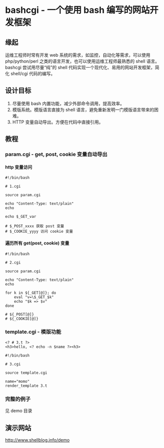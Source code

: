 # bashcgi - 一个使用 bash 编写的网站开发框架

## 缘起

运维工程师时常有开发 web 系统的需求，如监控，自动化等需求，可以使用 php/python/perl 之类的语言开发，也可以使用运维工程师最熟悉的 shell 语言。bashcgi 尝试用尽量“纯”的 shell 代码实现一个现代化、易用的网站开发框架，简化 shell/cgi 代码的编写。

## 设计目标

1. 尽量使用 bash 内置功能，减少外部命令调用，提高效率。
2. 模版系统。模版语言直接为 shell 语言，避免重新发明一门模版语言带来的困难。
3. HTTP 变量自动导出。方便在代码中直接引用。

## 教程

### param.cgi - get, post, cookie 变量自动导出
#### http 变量访问
```
#!/bin/bash

# 1.cgi

source param.cgi

echo "Content-Type: text/plain"
echo

echo $_GET_var

# $_POST_xxxx 获取 post 变量
# $_COOKIE_yyyy 访问 cookie 变量
```

#### 遍历所有 get(post, cookie) 变量
```
#!/bin/bash

# 2.cgi

source param.cgi

echo "Content-Type: text/plain"
echo

for k in ${_GET[@]}; do
    eval "v=\$_GET_$k"
    echo "$k => $v"
done

# ${_POST[@]}
# ${_COOKIE[@]}
```

### template.cgi - 模版功能
```
<? # 3.t ?>
<h3>hello, <? echo -n $name ?><h3>
```

```
#!/bin/bash

# 3.cgi

source template.cgi

name="momo"
render_template 3.t
```

### 完整的例子
见 demo 目录

## 演示网站

http://www.shellblog.info/demo
